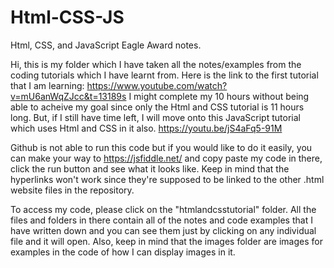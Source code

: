 # Html-CSS-JS
Html, CSS, and JavaScript Eagle Award notes.

Hi, this is my folder which I have taken all the notes/examples from the coding tutorials which I have learnt from. 
Here is the link to the first tutorial that I am learning: https://www.youtube.com/watch?v=mU6anWqZJcc&t=13189s
I might complete my 10 hours without being able to acheive my goal since only the Html and CSS tutorial is 11 hours long. But, if I still have time left, I will move onto this JavaScript tutorial which uses Html and CSS in it also. https://youtu.be/jS4aFq5-91M

Github is not able to run this code but if you would like to do it easily, you can make your way to https://jsfiddle.net/ and copy paste my code in there, click the run button and see what it looks like. Keep in mind that the hyperlinks won't work since they're supposed to be linked to the other .html website files in the repository. 

To access my code, please click on the "htmlandcsstutorial" folder. All the files and folders in there contain all of the notes and code examples that I have written down and you can see them just by clicking on any individual file and it will open. Also, keep in mind that the images folder are images for examples in the code of how I can display images in it.

